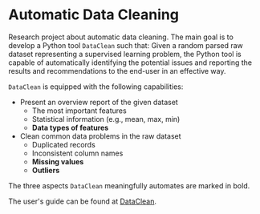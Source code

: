 # Automatic Data Cleaning
Research project about automatic data cleaning. 
The main goal is to develop a Python tool ``DataClean`` such that:
    Given a random parsed raw dataset representing a supervised learning problem, the Python tool is capable of automatically identifying the potential issues and reporting the results and recommendations to the end-user in an effective way.
    
``DataClean`` is equipped with the following capabilities:
* Present an overview report of the given dataset
    * The most important features
    * Statistical information (e.g., mean, max, min)
    * **Data types of features**
* Clean common data problems in the raw dataset
    * Duplicated records
    * Inconsistent column names
    * **Missing values**
    * **Outliers**

The three aspects ``DataClean`` meaningfully automates are marked in bold.

The user's guide can be found at [DataClean](https://automatic-data-cleaning.readthedocs.io/en/latest/index.html).

